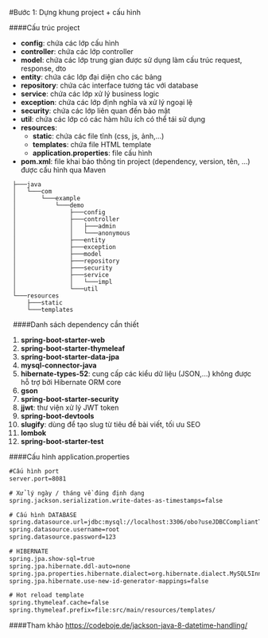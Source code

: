 #Bước 1: Dựng khung project + cấu hình

####Cấu trúc project
- **config**: chứa các lớp cấu hình 
- **controller**: chứa các lớp controller
- **model**: chứa các lớp trung gian được sử dụng làm cấu trúc request, response, dto
- **entity**: chứa các lớp đại diện cho các bảng
- **repository**: chứa các interface tương tác với database 
- **service**: chứa các lớp xử lý business logic
- **exception**: chứa các lớp định nghĩa và xử lý ngoại lệ
- **security**: chứa các lớp liên quan đến bảo mật
- **util**: chứa các lớp có các hàm hữu ích có thể tái sử dụng
- **resources**:
    - **static**: chứa các file tĩnh (css, js, ảnh,...)
    - **templates**: chứa file HTML template
    - **application.properties**: file cấu hình
- **pom.xml**: file khai báo thông tin project (dependency, version, tên, ...) được cấu hình qua Maven 
```
 ├───java
 │   └───com
 │       └───example
 │           └───demo
 │               ├───config
 │               ├───controller
 │               │   ├───admin
 │               │   └───anonymous
 │               ├───entity
 │               ├───exception
 │               ├───model
 │               ├───repository
 │               ├───security
 │               ├───service
 │               │   └───impl
 │               └───util
 └───resources
     ├───static
     └───templates
```
 
####Danh sách dependency cần thiết
1. **spring-boot-starter-web**
2. **spring-boot-starter-thymeleaf**
3. **spring-boot-starter-data-jpa**
4. **mysql-connector-java**
5. **hibernate-types-52**: cung cấp các kiểu dữ liệu (JSON,...) không được hỗ trợ bởi Hibernate ORM core
6. **gson**
7. **spring-boot-starter-security**
8. **jjwt**: thư viện xử lý JWT token 
9. **spring-boot-devtools**
10. **slugify**: dùng để tạo slug từ tiêu đề bài viết, tối ưu SEO 
11. **lombok**
12. **spring-boot-starter-test**

####Cấu hình application.properties 
```xml
#Cấu hình port 
server.port=8081

# Xử lý ngày / tháng về đúng định dạng 
spring.jackson.serialization.write-dates-as-timestamps=false

# Cấu hình DATABASE
spring.datasource.url=jdbc:mysql://localhost:3306/obo?useJDBCCompliantTimezoneShift=true&useLegacyDatetimeCode=false&serverTimezone=UTC
spring.datasource.username=root
spring.datasource.password=123

# HIBERNATE
spring.jpa.show-sql=true
spring.jpa.hibernate.ddl-auto=none
spring.jpa.properties.hibernate.dialect=org.hibernate.dialect.MySQL5InnoDBDialect
spring.jpa.hibernate.use-new-id-generator-mappings=false

# Hot reload template
spring.thymeleaf.cache=false
spring.thymeleaf.prefix=file:src/main/resources/templates/
```

####Tham khảo
https://codeboje.de/jackson-java-8-datetime-handling/